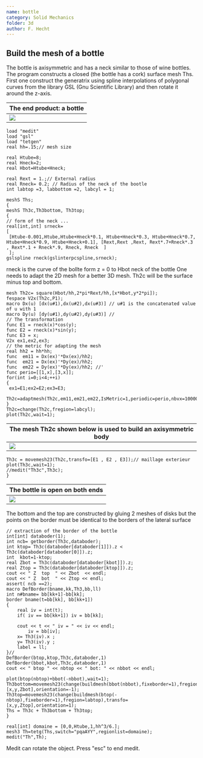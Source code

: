 ```yaml
---
name: bottle
category: Solid Mechanics
folder: 3d
author: F. Hecht
---
```

## Build the mesh of a bottle
The bottle is axisymmetric and has a neck similar to those of wine bottles. The program constructs a closed (the bottle has a cork)  surface mesh Ths. First one construct the generatrix using spline interpolations of polygonal curves from the library GSL (Gnu Scientific Library) and then rotate it around the z-axis.

| The end product: a bottle |
|---------------------------|
|![][_bottle]               |

~~~freefem
load "medit"
load "gsl"
load "tetgen"
real hh=.15;// mesh size

real Htube=8; 
real Hneck=2;
real Hbot=Htube+Hneck;

real Rext = 1.;// External radius
real Rneck= 0.2; // Radius of the neck of the bootle
int labtop =3, labbottom =2, labcyl = 1;

meshS Ths;
{
meshS Th3c,Th3bottom, Th3top;
{
// form of the neck ... 	
real[int,int] srneck= 
[
 [Htube-0.001,Htube,Htube+Hneck*0.1, Htube+Hneck*0.3, Htube+Hneck*0.7, Htube+Hneck*0.9, Htube+Hneck+0.1], [Rext,Rext ,Rext, Rext*.7+Rneck*.3 , Rext*.1 + Rneck*.9, Rneck, Rneck  ]
 ];
gslspline rneck(gslinterpcspline,srneck);
~~~
 rneck is the curve of the bollte form z = 0 to Hbot neck of the bottle
  One needs to adapt the 2D mesh for a better 3D mesh. Th2c  will be the surface minus top and bottom.
~~~freefem
mesh Th2c= square(Hbot/hh,2*pi*Rext/hh,[x*Hbot,y*2*pi]);
fespace V2x(Th2c,P1);
macro Dx(u) [dx(u#1),dx(u#2),dx(u#3)] // u#1 is the concatenated value of u with 1
macro Dy(u) [dy(u#1),dy(u#2),dy(u#3)] //
// The transformation 
func E1 = rneck(x)*cos(y);
func E2 = rneck(x)*sin(y);
func E3 = x;
V2x ex1,ex2,ex3;
// the metric for adapting the mesh
real hh2 = hh*hh;
func  em11 = Dx(ex)'*Dx(ex)/hh2;
func  em21 = Dx(ex)'*Dy(ex)/hh2;
func  em22 = Dy(ex)'*Dy(ex)/hh2; //'
func perio=[[1,x],[3,x]];
for(int i=0;i<4;++i)
{
 ex1=E1;ex2=E2;ex3=E3; 
 Th2c=adaptmesh(Th2c,em11,em21,em22,IsMetric=1,periodic=perio,nbvx=100000);
}
Th2c=change(Th2c,fregion=labcyl); 
plot(Th2c,wait=1);
~~~

| The mesh Th2c shown below is used to build an axisymmetric body |
|----------------------|
|![][_mesh2d]          |

~~~freefem
Th3c = movemesh23(Th2c,transfo=[E1 , E2 , E3]);// maillage exterieur 
plot(Th3c,wait=1);
//medit("Th3c",Th3c);
}
~~~

| The bottle is open on both ends |
|---------------------------------|
|![][_bottlezero]                 |


The bottom and the top are constructed by gluing 2 meshes of disks but the points on the border must be identical to the borders of the lateral surface
~~~freefem
// extraction of the border of the bottle
int[int] databoder(1);
int ncb= getborder(Th3c,databoder); 
int ktop= Th3c(databoder[databoder[1]]).z < Th3c(databoder[databoder[0]]).z; 
int  kbot=1-ktop;
real Zbot = Th3c(databoder[databoder[kbot]]).z; 
real Ztop = Th3c(databoder[databoder[ktop]]).z; 
cout << " Z  top  " << Zbot  << endl; 
cout << " Z  bot  " << Ztop << endl; 
assert( ncb ==2);
macro DefBorder(bname,kk,Th3,bb,ll)
int n#bname= bb[kk+1]-bb[kk];
border bname(t=bb[kk], bb[kk+1])
{
	real iv = int(t);
	if( iv == bb[kk+1]) iv = bb[kk];

    cout << t << " iv = " << iv << endl;
		iv = bb[iv];
	x= Th3(iv).x ;
	y= Th3(iv).y ;
	label = ll;	
}//
DefBorder(btop,ktop,Th3c,databoder,1)
DefBorder(bbot,kbot,Th3c,databoder,1)
cout << " btop " << nbtop << " bot: " << nbbot << endl;

plot(btop(nbtop)+bbot(-nbbot),wait=1);
Th3bottom=movemesh23(change(buildmesh(bbot(nbbot),fixeborder=1),fregion=labbottom),transfo=[x,y,Zbot],orientation=-1);
Th3top=movemesh23(change(buildmesh(btop(-nbtop),fixeborder=1),fregion=labtop),transfo=[x,y,Ztop],orientation=1);
Ths = Th3c + Th3bottom + Th3top; 
}

real[int] domaine = [0,0,Htube,1,hh^3/6.];
mesh3 Th=tetg(Ths,switch="pqaAYY",regionlist=domaine);
medit("Th",Th);
~~~
Medit can rotate the object. Press "esc" to end medit.


[_bottle]: https://raw.githubusercontent.com/FreeFem/FreeFem-markdown-figures/main/examples/3d/bottle/bottle.png


[_mesh2d]: https://raw.githubusercontent.com/FreeFem/FreeFem-markdown-figures/main/examples/3d/bottle/mesh2d.png

[_bottlezero]: https://raw.githubusercontent.com/FreeFem/FreeFem-markdown-figures/main/examples/3d/bottle/bottlezero.png

